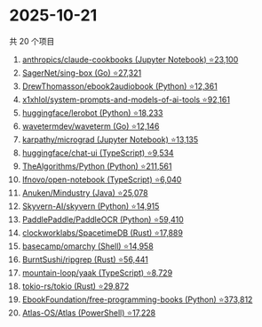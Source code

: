 # 2025-10-21

共 20 个项目

<!-- BEGIN GITHUB -->
<!-- 最后更新时间 2025-10-21 02:14:14 +0800 -->
1. [anthropics/claude-cookbooks (Jupyter Notebook) ⭐23,100](https://github.com/anthropics/claude-cookbooks)
1. [SagerNet/sing-box (Go) ⭐27,321](https://github.com/SagerNet/sing-box)
1. [DrewThomasson/ebook2audiobook (Python) ⭐12,361](https://github.com/DrewThomasson/ebook2audiobook)
1. [x1xhlol/system-prompts-and-models-of-ai-tools ⭐92,161](https://github.com/x1xhlol/system-prompts-and-models-of-ai-tools)
1. [huggingface/lerobot (Python) ⭐18,233](https://github.com/huggingface/lerobot)
1. [wavetermdev/waveterm (Go) ⭐12,146](https://github.com/wavetermdev/waveterm)
1. [karpathy/micrograd (Jupyter Notebook) ⭐13,135](https://github.com/karpathy/micrograd)
1. [huggingface/chat-ui (TypeScript) ⭐9,534](https://github.com/huggingface/chat-ui)
1. [TheAlgorithms/Python (Python) ⭐211,561](https://github.com/TheAlgorithms/Python)
1. [lfnovo/open-notebook (TypeScript) ⭐6,040](https://github.com/lfnovo/open-notebook)
1. [Anuken/Mindustry (Java) ⭐25,078](https://github.com/Anuken/Mindustry)
1. [Skyvern-AI/skyvern (Python) ⭐14,915](https://github.com/Skyvern-AI/skyvern)
1. [PaddlePaddle/PaddleOCR (Python) ⭐59,410](https://github.com/PaddlePaddle/PaddleOCR)
1. [clockworklabs/SpacetimeDB (Rust) ⭐17,889](https://github.com/clockworklabs/SpacetimeDB)
1. [basecamp/omarchy (Shell) ⭐14,958](https://github.com/basecamp/omarchy)
1. [BurntSushi/ripgrep (Rust) ⭐56,441](https://github.com/BurntSushi/ripgrep)
1. [mountain-loop/yaak (TypeScript) ⭐8,729](https://github.com/mountain-loop/yaak)
1. [tokio-rs/tokio (Rust) ⭐29,872](https://github.com/tokio-rs/tokio)
1. [EbookFoundation/free-programming-books (Python) ⭐373,812](https://github.com/EbookFoundation/free-programming-books)
1. [Atlas-OS/Atlas (PowerShell) ⭐17,228](https://github.com/Atlas-OS/Atlas)
<!-- END GITHUB -->